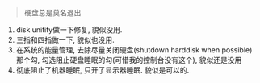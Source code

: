 > 硬盘总是莫名退出

1. disk unitity做一下修复, 貌似没用.
2. 三指和四指做一下, 貌似也没用.
3. 在系统的能量管理, 去除尽量关闭硬盘(shutdown harddisk when possible)那个勾, 勾选阻止硬盘睡眠的勾(可惜我的控制台没有这个), 貌似还是没用
4. 彻底阻止了机器睡眠, 只开了显示器睡眠. 貌似是可以的.